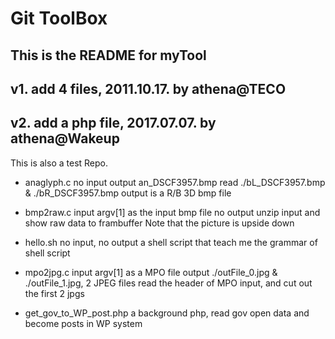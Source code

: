 Git ToolBox
===========
## This is the README for myTool ##
## v1. add 4 files, 2011.10.17. by athena@TECO ##
## v2. add a php file, 2017.07.07. by athena@Wakeup ##

This is also a test Repo.

* anaglyph.c	no input
		output an_DSCF3957.bmp
		read ./bL_DSCF3957.bmp & ./bR_DSCF3957.bmp
		output is a R/B 3D bmp file

* bmp2raw.c	input argv[1] as the input bmp file
		no output
		unzip input and show raw data to frambuffer
		Note that the picture is upside down

* hello.sh	no input, no output
		a shell script that teach me the grammar of shell script

* mpo2jpg.c	input argv[1] as a MPO file
		output ./outFile_0.jpg & ./outFile_1.jpg, 2 JPEG files
		read the header of MPO input, and cut out the first 2 jpgs

* get_gov_to_WP_post.php
		a background php, read gov open data and become posts in WP system



